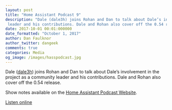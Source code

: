 ```yaml
---
layout: post
title: "Home Assistant Podcast 9"
description: "Dale (dale3h) joins Rohan and Dan to talk about Dale’s involvement in the project as a community 
 leader and his contributions. Dale and Rohan also cover off the 0.54 release."
date: 2017-10-01 00:01:000000
date_formatted: "October 1, 2017"
author: Dan Faulknor
author_twitter: dangeek
comments: true
categories: Media
og_image: /images/hasspodcast.jpg
---
```


Dale ([dale3h](https://github.com/dale3h)) joins Rohan and Dan to talk about Dale’s involvement in the project as a community 
 leader and his contributions. Dale and Rohan also cover off the 0.54 release.

Show notes available on the [Home Assistant Podcast Website](https://hasspodcast.io/ha009/).

[Listen online][episode]

[episode]: https://hasspodcast.io/ha009/
